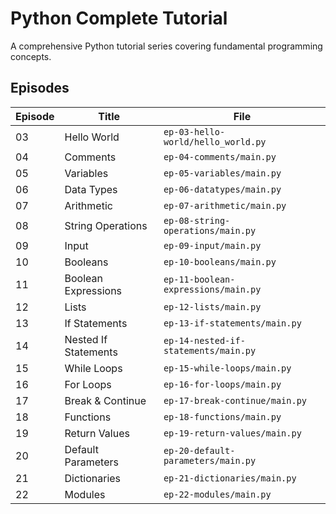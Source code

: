 # Python Complete Tutorial

A comprehensive Python tutorial series covering fundamental programming concepts.

## Episodes

| Episode | Title | File |
|---------|-------|------|
| 03 | Hello World | `ep-03-hello-world/hello_world.py` |
| 04 | Comments | `ep-04-comments/main.py` |
| 05 | Variables | `ep-05-variables/main.py` |
| 06 | Data Types | `ep-06-datatypes/main.py` |
| 07 | Arithmetic | `ep-07-arithmetic/main.py` |
| 08 | String Operations | `ep-08-string-operations/main.py` |
| 09 | Input | `ep-09-input/main.py` |
| 10 | Booleans | `ep-10-booleans/main.py` |
| 11 | Boolean Expressions | `ep-11-boolean-expressions/main.py` |
| 12 | Lists | `ep-12-lists/main.py` |
| 13 | If Statements | `ep-13-if-statements/main.py` |
| 14 | Nested If Statements | `ep-14-nested-if-statements/main.py` |
| 15 | While Loops | `ep-15-while-loops/main.py` |
| 16 | For Loops | `ep-16-for-loops/main.py` |
| 17 | Break & Continue | `ep-17-break-continue/main.py` |
| 18 | Functions | `ep-18-functions/main.py` |
| 19 | Return Values | `ep-19-return-values/main.py` |
| 20 | Default Parameters | `ep-20-default-parameters/main.py` |
| 21 | Dictionaries | `ep-21-dictionaries/main.py` |
| 22 | Modules | `ep-22-modules/main.py` |
